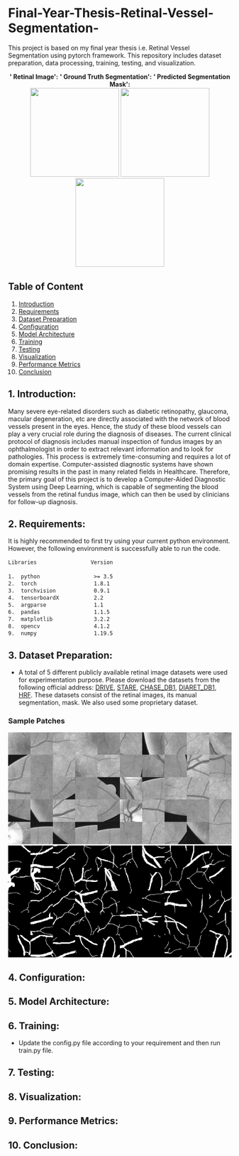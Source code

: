 # Final-Year-Thesis-Retinal-Vessel-Segmentation-
This project is based on my final year thesis i.e. Retinal Vessel Segmentation using pytorch framework. This repository includes dataset preparation, data processing, training, testing, and visualization.

<p align="center">
  <b>'      Retinal Image':</b> <b>'    Ground Truth Segmentation':</b> <b>'    Predicted Segmentation Mask':</b> <br>   
  <img src="https://github.com/sambittarai/Final-Year-Thesis-Retinal-Vessel-Segmentation-/blob/main/Readme/Retinal_Image.png" height=200 width=200>
  <img src="https://github.com/sambittarai/Final-Year-Thesis-Retinal-Vessel-Segmentation-/blob/main/Readme/Segmentation_GT.png" height=200 width=200>
  <img src="https://github.com/sambittarai/Final-Year-Thesis-Retinal-Vessel-Segmentation-/blob/main/Readme/Segmentation_Prediction.png" height=200 width=200>
</p>



## Table of Content
1. [Introduction](#introduction)
2. [Requirements](#requirements)
3. [Dataset Preparation](#dataset)
4. [Configuration](#config)
5. [Model Architecture](#model)
6. [Training](#training)
7. [Testing](#testing)
8. [Visualization](#visualization)
9. [Performance Metrics](#performance)
10. [Conclusion](#conclusion)

## 1. Introduction: <a name="introduction"></a>
Many severe eye-related disorders such as diabetic retinopathy, glaucoma, macular degeneration, etc are directly associated with the network of blood vessels present in the eyes. Hence, the study of these blood vessels can play a very crucial role during the diagnosis of diseases. The current clinical protocol of diagnosis includes manual inspection of fundus images by an ophthalmologist in order to extract relevant information and to look for pathologies. This process is extremely time-consuming and requires a lot of domain expertise. Computer-assisted diagnostic systems have shown promising results in the past in many related fields in Healthcare. Therefore, the primary goal of this project is to develop a Computer-Aided Diagnostic System using Deep Learning, which is capable of segmenting the blood vessels from the retinal fundus image, which can then be used by clinicians for follow-up diagnosis.


## 2. Requirements: <a name="requirements"></a>
It is highly recommended to first try using your current python environment. However, the following environment is successfully able to run the code.

```
Libraries                 Version

1.  python                 >= 3.5
2.  torch                  1.8.1
3.  torchvision            0.9.1
4.  tensorboardX           2.2
5.  argparse               1.1
6.  pandas                 1.1.5
7.  matplotlib             3.2.2
8.  opencv                 4.1.2
9.  numpy                  1.19.5
```


## 3. Dataset Preparation: <a name="dataset"></a>
* A total of 5 different publicly available retinal image datasets were used for experimentation purpose. Please download the datasets from the following official address: [DRIVE](https://drive.grand-challenge.org/), [STARE]( https://cecas.clemson.edu/~ahoover/stare/), [CHASE_DB1]( https://blogs.kingston.ac.uk/retinal/chasedb1/), [DIARET_DB1](http://www.it.lut.fi/project/imageret/diaretdb1/), [HRF]( https://www5.cs.fau.de/research/data/fundus-images/). These datasets consist of the retinal images, its manual segmentation, mask. We also used some proprietary dataset.

### Sample Patches

![](Experiments/sample_input_imgs.png) ![](Experiments/sample_input_masks.png)

## 4. Configuration: <a name="config"></a>

## 5. Model Architecture: <a name="model"></a>

## 6. Training: <a name="training"></a>
* Update the config.py file according to your requirement and then run train.py file. 


## 7. Testing: <a name="testing"></a>

## 8. Visualization: <a name="visualization"></a>

## 9. Performance Metrics: <a name="performance"></a>

## 10. Conclusion: <a name="conclusion"></a>
